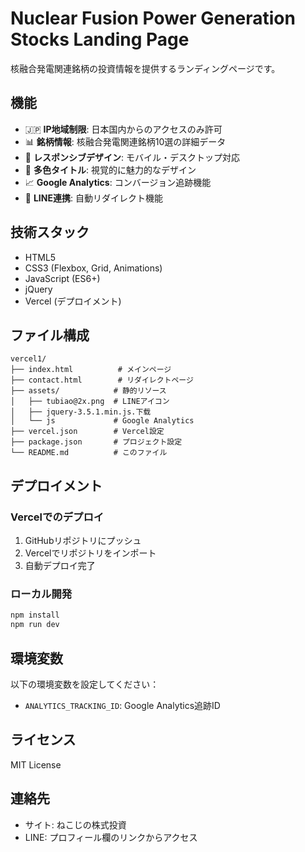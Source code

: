 # Nuclear Fusion Power Generation Stocks Landing Page

核融合発電関連銘柄の投資情報を提供するランディングページです。

## 機能

- 🇯🇵 **IP地域制限**: 日本国内からのアクセスのみ許可
- 📊 **銘柄情報**: 核融合発電関連銘柄10選の詳細データ
- 📱 **レスポンシブデザイン**: モバイル・デスクトップ対応
- 🎨 **多色タイトル**: 視覚的に魅力的なデザイン
- 📈 **Google Analytics**: コンバージョン追跡機能
- 🔗 **LINE連携**: 自動リダイレクト機能

## 技術スタック

- HTML5
- CSS3 (Flexbox, Grid, Animations)
- JavaScript (ES6+)
- jQuery
- Vercel (デプロイメント)

## ファイル構成

```
vercel1/
├── index.html          # メインページ
├── contact.html        # リダイレクトページ
├── assets/            # 静的リソース
│   ├── tubiao@2x.png  # LINEアイコン
│   ├── jquery-3.5.1.min.js.下载
│   └── js             # Google Analytics
├── vercel.json        # Vercel設定
├── package.json       # プロジェクト設定
└── README.md          # このファイル
```

## デプロイメント

### Vercelでのデプロイ

1. GitHubリポジトリにプッシュ
2. Vercelでリポジトリをインポート
3. 自動デプロイ完了

### ローカル開発

```bash
npm install
npm run dev
```

## 環境変数

以下の環境変数を設定してください：

- `ANALYTICS_TRACKING_ID`: Google Analytics追跡ID

## ライセンス

MIT License

## 連絡先

- サイト: ねこじの株式投資
- LINE: プロフィール欄のリンクからアクセス


